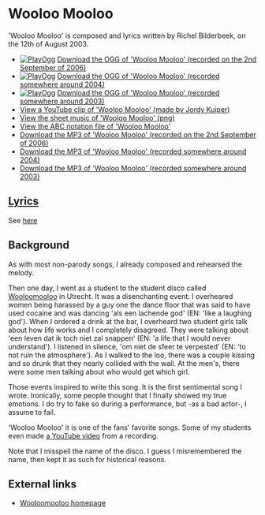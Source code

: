 # Wooloo Mooloo

'Wooloo Mooloo' is composed and lyrics written by Richel Bilderbeek, on the 12th of August 2003.

 * [![PlayOgg](http://static.fsf.org/playogg/Play_ogg_80x15.png "I support PlayOgg!")](http://playogg.org) [Download the OGG of 'Wooloo Mooloo' (recorded on the 2nd September of 2006)](http://www.richelbilderbeek.nl/CD06_16WoolooMooloo20060902.ogg)
 * [![PlayOgg](http://static.fsf.org/playogg/Play_ogg_80x15.png "I support PlayOgg!")](http://playogg.org) [Download the OGG of 'Wooloo Mooloo' (recorded somewhere around 2004)](http://www.richelbilderbeek.nl/CD03_17WoolooMooloo.ogg)
 * [![PlayOgg](http://static.fsf.org/playogg/Play_ogg_80x15.png "I support PlayOgg!")](http://playogg.org) [Download the OGG of 'Wooloo Mooloo' (recorded somewhere around 2003)](http://www.richelbilderbeek.nl/CD02_08WoolooMooloo.ogg)
 * [View a YouTube clip of 'Wooloo Mooloo' (made by Jordy Kuiper)](http://www.youtube.com/watch?v=CDcEgycIWNg)
 * [View the sheet music of 'Wooloo Mooloo' (png)](21_wooloo_mooloo.png)
 * [View the ABC notation file of 'Wooloo Mooloo'](21_wooloo_mooloo.abc)
 * [Download the MP3 of 'Wooloo Mooloo' (recorded on the 2nd September of 2006)](http://www.richelbilderbeek.nl/CD06_16WoolooMooloo20060902.mp3)
 * [Download the MP3 of 'Wooloo Mooloo' (recorded somewhere around 2004)](http://www.richelbilderbeek.nl/CD03_17WoolooMooloo.mp3)
 * [Download the MP3 of 'Wooloo Mooloo' (recorded somewhere around 2003)](http://www.richelbilderbeek.nl/CD02_08WoolooMooloo.mp3)

## [Lyrics](21_wooloo_mooloo.txt)

See [here](21_wooloo_mooloo.txt)

## Background

As with most non-parody songs, I already composed and
rehearsed the melody.

Then one day, I went as a student to the student disco called
[Wooloomooloo](http://woolloomooloo.nl) in Utrecht. It
was a disenchanting event: I overheared women being harassed
by a guy one the dance floor that was said to have used cocaine
and was dancing 'als een lachende god' (EN: 'like a laughing god').
When I ordered a drink at the bar, I overheard two student girls
talk about how life works and I completely disagreed. They were
talking about 'een leven dat ik toch niet zal snappen' (EN: 'a
life that I would never understand'). I listened in silence, 
'om niet de sfeer te verpested' (EN: 'to not ruin the atmosphere').
As I walked to the loo, there was a couple kissing and so drunk that
they nearly collided with the wall. At the men's, there were
some men talking about who would get which girl.

Those events inspired to write this song. It is the
first sentimental song I wrote. Ironically, some
people thought that I finally showed my true emotions.
I do try to fake so during a performance, but -as a bad actor-,
I assume to fail.

'Wooloo Mooloo' it is one of the fans' favorite songs.
Some of my students even made [a YouTube video](https://youtu.be/CDcEgycIWNg) 
from a recording. 

Note that I misspell the name of the disco. I guess 
I misremembered the name, then kept it as such for
historical reasons.

## External links

 * [Wooloomooloo homepage](http://woolloomooloo.nl)
